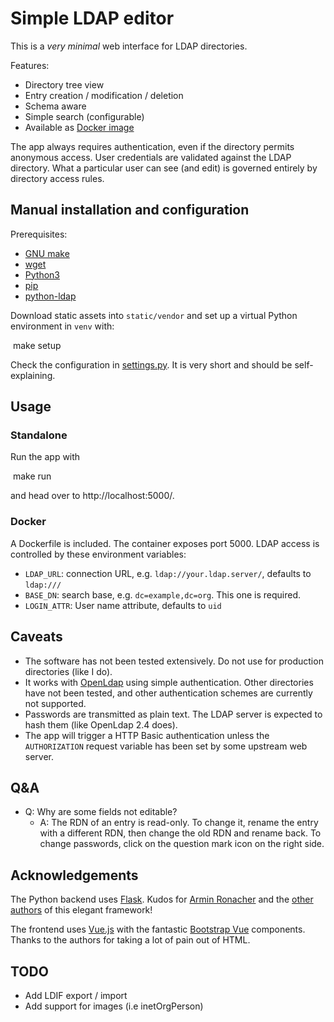 # Simple LDAP editor

This is a *very minimal* web interface for LDAP directories. 

Features:
* Directory tree view
* Entry creation / modification / deletion
* Schema aware
* Simple search (configurable)
* Available as [Docker image](https://hub.docker.com/r/dnknth/ldap-ui/)

The app always requires authentication, even if the directory permits anonymous access. User credentials are validated against the LDAP directory. What a particular user can see (and edit) is governed entirely by directory access rules.

## Manual installation and configuration

Prerequisites:
* [GNU make](https://www.gnu.org/software/make/)
* [wget](https://www.gnu.org/software/wget/)
* [Python3](https://www.python.org)
* [pip](https://packaging.python.org/tutorials/installing-packages/)
* [python-ldap](https://pypi.org/project/python-ldap/)

Download static assets into ```static/vendor``` and set up a virtual Python environment in ```venv``` with:

​    make setup

Check the configuration in [settings.py](settings.py). It is very short and should be self-explaining. 

## Usage

### Standalone

Run the app with

​    make run

and head over to http://localhost:5000/.

### Docker

A Dockerfile is included. The container exposes port 5000. LDAP access is controlled by these environment variables:

* `LDAP_URL`: connection URL, e.g. `ldap://your.ldap.server/`, defaults to `ldap:///`
* `BASE_DN`: search base, e.g. `dc=example,dc=org`. This one is required.
* `LOGIN_ATTR`: User name attribute, defaults to `uid`

## Caveats

* The software has not been tested extensively. Do not use for production directories (like I do).
* It works with [OpenLdap](http://www.openldap.org) using simple authentication. Other directories have not been tested, and other authentication schemes are currently not supported.
* Passwords are transmitted as plain text. The LDAP server is expected to hash them (like OpenLdap 2.4 does).
* The app will trigger a HTTP Basic authentication unless the `AUTHORIZATION` request variable has been set by some upstream web server. 

## Q&A
* Q: Why are some fields not editable?
  * A: The RDN of an entry is read-only. To change it, rename the entry with a different RDN, then change the old RDN and rename back. To change passwords, click on the question mark icon on the right side.

## Acknowledgements

The Python backend uses [Flask](http://flask.pocoo.org/). Kudos for [Armin Ronacher](http://lucumr.pocoo.org) and the [other authors](http://flask.pocoo.org/docs/1.0/license/#authors) of this elegant framework!

The  frontend uses [Vue.js](https://vuejs.org) with the fantastic [Bootstrap Vue](https://bootstrap-vue.js.org) components. Thanks to the authors for taking a lot of pain out of HTML.

## TODO

* Add LDIF export / import
* Add support for images (i.e inetOrgPerson)

